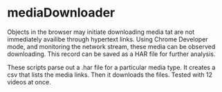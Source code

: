 # mediaDownloader
Objects in the browser may initiate downloading media tat are not immediately availibe through hypertext links.
Using Chrome Developer mode, and monitoring the network stream, these media can be observed downloading.
This record can be saved as a HAR file for further analysis.

These scripts parse out a .har file for a particular media type.
It creates a csv that lists the media links.
Then it downloads the files.
Tested with 12 videos at once.